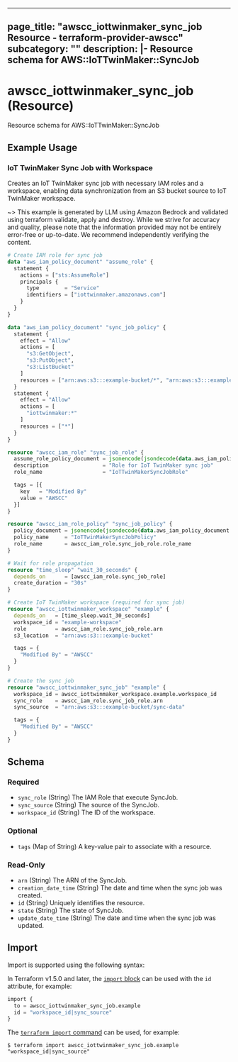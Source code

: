 
---
page_title: "awscc_iottwinmaker_sync_job Resource - terraform-provider-awscc"
subcategory: ""
description: |-
  Resource schema for AWS::IoTTwinMaker::SyncJob
---

# awscc_iottwinmaker_sync_job (Resource)

Resource schema for AWS::IoTTwinMaker::SyncJob

## Example Usage

### IoT TwinMaker Sync Job with Workspace

Creates an IoT TwinMaker sync job with necessary IAM roles and a workspace, enabling data synchronization from an S3 bucket source to IoT TwinMaker workspace.

~> This example is generated by LLM using Amazon Bedrock and validated using terraform validate, apply and destroy. While we strive for accuracy and quality, please note that the information provided may not be entirely error-free or up-to-date. We recommend independently verifying the content.

```terraform
# Create IAM role for sync job
data "aws_iam_policy_document" "assume_role" {
  statement {
    actions = ["sts:AssumeRole"]
    principals {
      type        = "Service"
      identifiers = ["iottwinmaker.amazonaws.com"]
    }
  }
}

data "aws_iam_policy_document" "sync_job_policy" {
  statement {
    effect = "Allow"
    actions = [
      "s3:GetObject",
      "s3:PutObject",
      "s3:ListBucket"
    ]
    resources = ["arn:aws:s3:::example-bucket/*", "arn:aws:s3:::example-bucket"]
  }
  statement {
    effect = "Allow"
    actions = [
      "iottwinmaker:*"
    ]
    resources = ["*"]
  }
}

resource "awscc_iam_role" "sync_job_role" {
  assume_role_policy_document = jsonencode(jsondecode(data.aws_iam_policy_document.assume_role.json))
  description                 = "Role for IoT TwinMaker sync job"
  role_name                   = "IoTTwinMakerSyncJobRole"

  tags = [{
    key   = "Modified By"
    value = "AWSCC"
  }]
}

resource "awscc_iam_role_policy" "sync_job_policy" {
  policy_document = jsonencode(jsondecode(data.aws_iam_policy_document.sync_job_policy.json))
  policy_name     = "IoTTwinMakerSyncJobPolicy"
  role_name       = awscc_iam_role.sync_job_role.role_name
}

# Wait for role propagation
resource "time_sleep" "wait_30_seconds" {
  depends_on      = [awscc_iam_role.sync_job_role]
  create_duration = "30s"
}

# Create IoT TwinMaker workspace (required for sync job)
resource "awscc_iottwinmaker_workspace" "example" {
  depends_on   = [time_sleep.wait_30_seconds]
  workspace_id = "example-workspace"
  role         = awscc_iam_role.sync_job_role.arn
  s3_location  = "arn:aws:s3:::example-bucket"

  tags = {
    "Modified By" = "AWSCC"
  }
}

# Create the sync job
resource "awscc_iottwinmaker_sync_job" "example" {
  workspace_id = awscc_iottwinmaker_workspace.example.workspace_id
  sync_role    = awscc_iam_role.sync_job_role.arn
  sync_source  = "arn:aws:s3:::example-bucket/sync-data"

  tags = {
    "Modified By" = "AWSCC"
  }
}
```

<!-- schema generated by tfplugindocs -->
## Schema

### Required

- `sync_role` (String) The IAM Role that execute SyncJob.
- `sync_source` (String) The source of the SyncJob.
- `workspace_id` (String) The ID of the workspace.

### Optional

- `tags` (Map of String) A key-value pair to associate with a resource.

### Read-Only

- `arn` (String) The ARN of the SyncJob.
- `creation_date_time` (String) The date and time when the sync job was created.
- `id` (String) Uniquely identifies the resource.
- `state` (String) The state of SyncJob.
- `update_date_time` (String) The date and time when the sync job was updated.

## Import

Import is supported using the following syntax:

In Terraform v1.5.0 and later, the [`import` block](https://developer.hashicorp.com/terraform/language/import) can be used with the `id` attribute, for example:

```terraform
import {
  to = awscc_iottwinmaker_sync_job.example
  id = "workspace_id|sync_source"
}
```

The [`terraform import` command](https://developer.hashicorp.com/terraform/cli/commands/import) can be used, for example:

```shell
$ terraform import awscc_iottwinmaker_sync_job.example "workspace_id|sync_source"
```

